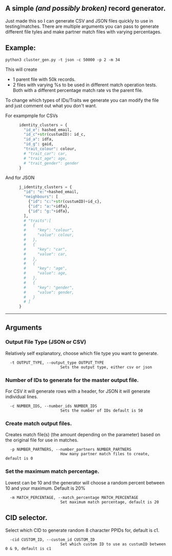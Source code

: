 ## A simple *(and possibly broken)* record generator.

Just made this so I can generate CSV and JSON files quickly to use in testing/matches. There are multiple arguments you can pass to generate different file tyles and make partner match files with varying percentages.

## Example:
```
python3 cluster_gen.py -t json -c 50000 -p 2 -m 34
```
This will create 
- 1 parent file with 50k records.
- 2 files with varying %s to be used in different match operation tests. Both with a different percentage match rate vs the parent file.

To change which types of IDs/Traits we generate you can modify the file and just comment out what you don't want.

For exampmple for CSVs
``` python
      identity_clusters = {
        "id_e": hashed_email, 
        "id_c"+str(custumID): id_c, 
        "id_a": idfa,
        "id_g": gaid,
        "trait_colour": colour,
        # "trait_car": car,
        # "trait_age": age,
        # "trait_gender": gender
      }
```

And for JSON
``` python
      j_identity_clusters = {
        "id": "e:"+hashed_email,
        "neighbours": [
          {"id": "c:"+str(custumID)+id_c}, 
          {"id": "a:"+idfa},
          {"id": "g:"+idfa},
        ],
        # "traits":[
        #   {
        #     "key": "colour",
        #     "value": colour,
        #   },
        #   {
        #     "key": "car",
        #     "value": car,
        #   },
        #   {
        #     "key": "age",
        #     "value": age,
        #   },
        #   {
        #     "key": "gender",
        #     "value": gender,
        #   }
        # ]
      }
```

   
----------
## Arguments
### Output File Type (JSON or CSV)
Relatively self explanatory, choose which file type you want to generate.
``` 
  -t OUTPUT_TYPE, --output_type OUTPUT_TYPE
                        Sets the output type, either csv or json
```
### Number of IDs to generate for the master output file.
For CSV it will generate rows with a header, for JSON it will generate individual lines.
```
  -c NUMBER_IDS, --number_ids NUMBER_IDS
                        Sets the number of IDs default is 50
```
### Create match output files.
Creates match file(s) (the amount depending on the parameter) based on the original file for use in matches.
```
  -p NUMBER_PARTNERS, --number_partners NUMBER_PARTNERS
                        How many partner match files to create, default is 0
```
### Set the maximum match percentage. 
Lowest can be 10 and the generator will choose a random percent between 10 and your maximum. Default is 20%
```
  -m MATCH_PERCENTAGE, --match_percentage MATCH_PERCENTAGE
                        Set maximum match percentage, default is 20
```
## CID selector.
Select which CID to generate random 8 character PPIDs for, default is c1.
```
  -cid CUSTOM_ID, --custom_id CUSTOM_ID
                        Set which custom ID to use as custumID between 0 & 9, default is c1
```
